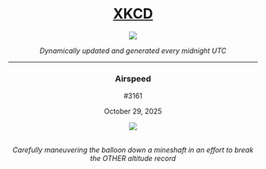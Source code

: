 
<h1 align="center"><a href="https://xkcd.com">XKCD</a></h1>
<div align="center">
    <img src="https://img.shields.io/github/last-commit/ShashashankThakur/XKCD?label=last%20updated" />
</div>

<p align="center"><i>Dynamically updated and generated every midnight UTC</i></p>
<hr>
<div align="center">
    <h3><strong>Airspeed</strong></h3>
    <p>#3161</p>
    <p>October 29, 2025</p>
    <img src="https://imgs.xkcd.com/comics/airspeed.png">
    <br></br>
    <p><i>Carefully maneuvering the balloon down a mineshaft in an effort to break the OTHER altitude record</i></p>
</div>
